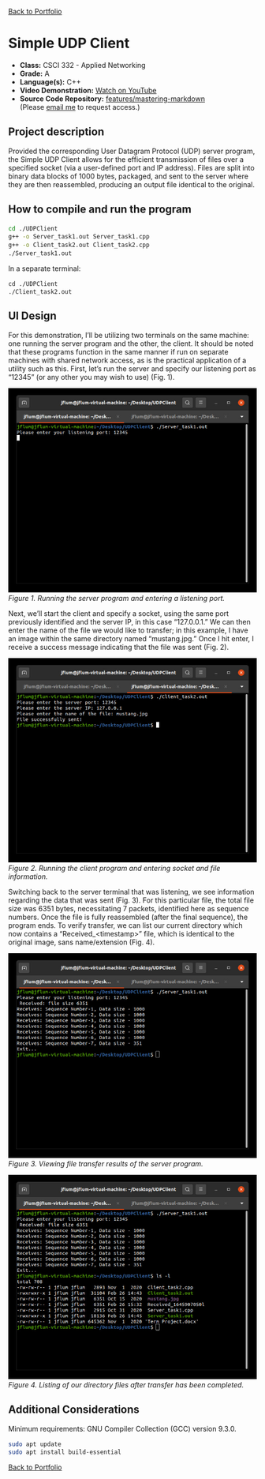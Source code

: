 [Back to Portfolio](./)

Simple UDP Client
=================

-   **Class:** CSCI 332 - Applied Networking
-   **Grade:** A
-   **Language(s):** C++
-   **Video Demonstration:** [Watch on YouTube](https://youtu.be/H_QGWAo7pLw)
-   **Source Code Repository:** [features/mastering-markdown](https://guides.github.com/features/mastering-markdown/)  
    (Please [email me](mailto:example@csustudent.net?subject=GitHub%20Access) to request access.)

## Project description

Provided the corresponding User Datagram Protocol (UDP) server program, the Simple UDP Client allows for the efficient transmission of files over a specified socket (via a user-defined port and IP address). Files are split into binary data blocks of 1000 bytes, packaged, and sent to the server where they are then reassembled, producing an output file identical to the original.   

## How to compile and run the program

```bash
cd ./UDPClient
g++ -o Server_task1.out Server_task1.cpp
g++ -o Client_task2.out Client_task2.cpp
./Server_task1.out
```
In a separate terminal:
```
cd ./UDPClient
./Client_task2.out
```

## UI Design

For this demonstration, I’ll be utilizing two terminals on the same machine: one running the server program and the other, the client. It should be noted that these programs function in the same manner if run on separate machines with shared network access, as is the practical application of a utility such as this. First, let’s run the server and specify our listening port as “12345” (or any other you may wish to use) (Fig. 1).

![screenshot](images/p4f1.jpg)  
*Figure 1. Running the server program and entering a listening port.*

Next, we’ll start the client and specify a socket, using the same port previously identified and the server IP, in this case “127.0.0.1.” We can then enter the name of the file we would like to transfer; in this example, I have an image within the same directory named “mustang.jpg.” Once I hit enter, I receive a success message indicating that the file was sent (Fig. 2). 

![screenshot](images/p4f2.jpg)  
*Figure 2. Running the client program and entering socket and file information.*

Switching back to the server terminal that was listening, we see information regarding the data that was sent (Fig. 3). For this particular file, the total file size was 6351 bytes, necessitating 7 packets, identified here as sequence numbers. Once the file is fully reassembled (after the final sequence), the program ends. To verify transfer, we can list our current directory which now contains a “Received_\<timestamp\>” file, which is identical to the original image, sans name/extension (Fig. 4).

![screenshot](images/p4f3.jpg)  
*Figure 3. Viewing file transfer results of the server program.*
    
![screenshot](images/p4f4.jpg)  
*Figure 4. Listing of our directory files after transfer has been completed.*

## Additional Considerations

Minimum requirements: GNU Compiler Collection (GCC) version 9.3.0.
```bash
sudo apt update
sudo apt install build-essential
```

[Back to Portfolio](./)
